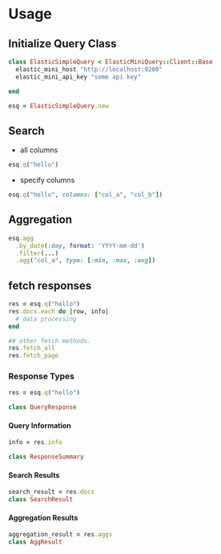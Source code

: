 # Usage

## Initialize Query Class

```ruby
class ElasticSimpleQuery < ElasticMiniQuery::Client::Base
  elastic_mini_host "http://localhost:9200"
  elastic_mini_api_key "some api key"

end

esq = ElasticSimpleQuery.new
```

## Search

* all columns

```ruby
esq.q("hello")
```

* specify columns

```ruby
esq.q("hello", columns: ["col_a", "col_b"])
```

## Aggregation

```ruby
esq.agg
  .by_date(:day, format: 'YYYY-mm-dd')
  .filter(...)
  .agg("col_a", type: [:min, :max, :avg])
```

## fetch responses

```ruby
res = esq.q("hello")
res.docs.each do |row, info|
  # data processing
end

## other fetch methods.
res.fetch_all
res.fetch_page
```

### Response Types

```ruby
res = esq.q("hello")

class QueryResponse
```

#### Query Information

```ruby
info = res.info

class ResponseSummary
```

#### Search Results

```ruby
search_result = res.docs
class SearchResult
```

#### Aggregation Results

```ruby
aggregation_result = res.aggs
class AggResult
```
